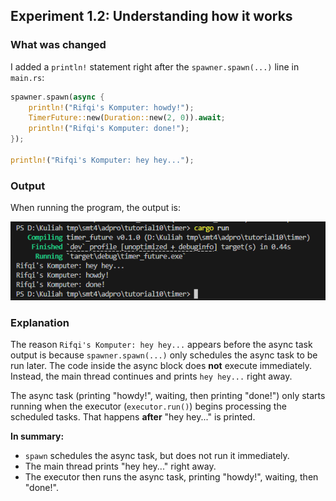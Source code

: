 ## Experiment 1.2: Understanding how it works

### What was changed

I added a `println!` statement right after the `spawner.spawn(...)` line in `main.rs`:

```rust
spawner.spawn(async {
    println!("Rifqi's Komputer: howdy!");
    TimerFuture::new(Duration::new(2, 0)).await;
    println!("Rifqi's Komputer: done!");
});

println!("Rifqi's Komputer: hey hey...");
```

### Output

When running the program, the output is:

![image](images/image1.png)

### Explanation

The reason `Rifqi's Komputer: hey hey...` appears before the async task output is because `spawner.spawn(...)` only schedules the async task to be run later. The code inside the async block does **not** execute immediately. Instead, the main thread continues and prints `hey hey...` right away.

The async task (printing "howdy!", waiting, then printing "done!") only starts running when the executor (`executor.run()`) begins processing the scheduled tasks. That happens **after** "hey hey..." is printed.

**In summary:**  
- `spawn` schedules the async task, but does not run it immediately.
- The main thread prints "hey hey..." right away.
- The executor then runs the async task, printing "howdy!", waiting, then "done!".